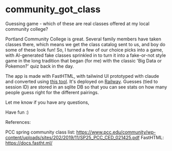 # community_got_class

Guessing game - which of these are real classes offered at my local community college?

Portland Community College is great. Several family members have taken classes there, which means we get the class catalog sent to us, and boy do some of these look fun! So, I turned a few of our choice picks into a game, with AI-generated fake classes sprinkled in to turn it into a fake-or-not style game in the long tradition that began (for me) with the classic 'Big Data or Pokemon?' quiz back in the day.

The app is made with FastHTML, with tailwind UI prototyped with claude and converted using [this tool](https://h2f.answer.ai/). It's deployed on [Railway](https://railway.com/). Guesses (tied to session ID) are stored in an sqlite DB so that you can see stats on how many people guess right for the different pairings. 

Let me know if you have any questions,

Have fun :)

References:

PCC spring community class list: https://www.pcc.edu/community/wp-content/uploads/sites/202/2019/11/SP25_PCC_CED_021425.pdf
FastHTML: https://docs.fastht.ml/
